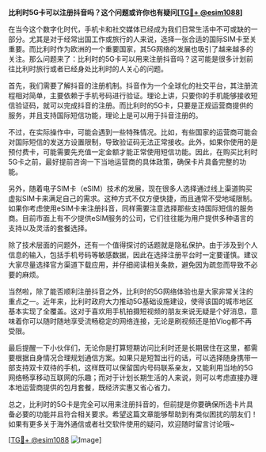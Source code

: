 **比利时5G卡可以注册抖音吗？这个问题或许你也有疑问[[TG💪+ @esim1088](https://t.me/s/esim1088)]**

在当今这个数字化时代，手机卡和社交媒体已经成为我们日常生活中不可或缺的一部分。尤其是对于经常出国工作或旅行的人来说，选择一张合适的国际SIM卡至关重要。而比利时作为欧洲的一个重要国家，其5G网络的发展也吸引了越来越多的关注。那么问题来了：比利时的5G卡可以用来注册抖音吗？这可能是很多计划前往比利时旅行或者已经身处比利时的人关心的问题。

首先，我们需要了解抖音的注册机制。抖音作为一个全球化的社交平台，其注册流程相对简单，主要依赖于手机号码进行验证。理论上讲，只要你的手机能够接收短信验证码，就可以完成抖音的注册。而比利时的5G卡，只要是正规运营商提供的服务，并且支持国际短信功能，理论上是可以用于抖音注册的。

不过，在实际操作中，可能会遇到一些特殊情况。比如，有些国家的运营商可能会对国际短信的发送方设置限制，导致验证码无法正常接收。此外，如果你使用的是预付费卡，可能需要先充值一定金额才能正常使用短信功能。因此，在购买比利时5G卡之前，最好提前咨询一下当地运营商的具体政策，确保卡片具备完整的功能。

另外，随着电子SIM卡（eSIM）技术的发展，现在很多人选择通过线上渠道购买虚拟SIM卡来满足自己的需求。这种方式不仅方便快捷，而且通常不受地域限制。如果你考虑使用eSIM卡来注册抖音，同样需要注意选择那些支持国际短信的服务商。目前市面上有不少提供eSIM服务的公司，它们往往能为用户提供多种语言的支持以及灵活的套餐选择。

除了技术层面的问题外，还有一个值得探讨的话题就是隐私保护。由于涉及到个人信息的输入，包括手机号码等敏感数据，因此在选择注册平台时一定要谨慎。建议大家尽量选择官方渠道下载应用，并仔细阅读相关条款，避免因为疏忽而导致不必要的麻烦。

当然啦，除了能否顺利注册抖音之外，比利时的5G网络体验也是大家非常关注的重点之一。近年来，比利时政府大力推动5G基础设施建设，使得该国的城市地区基本实现了全覆盖。这对于喜欢用手机拍摄短视频的朋友来说无疑是个好消息，意味着你可以随时随地享受流畅稳定的网络连接，无论是刷视频还是拍Vlog都不再受限。

最后提醒一下小伙伴们，无论你是打算短期访问比利时还是长期居住在这里，都需要根据自身情况合理规划通信方案。如果只是短暂出行的话，可以选择随身携带一部支持双卡双待的手机，这样既可以保留国内号码联系亲友，又能利用当地的5G网络畅享移动互联网的乐趣；而对于计划长期生活的人来说，则可以考虑直接办理本地运营商提供的包月套餐，既经济实惠又省心省力。

总之，比利时的5G卡是完全可以用来注册抖音的，但前提是你要确保所选卡片具备必要的功能并且符合相关要求。希望这篇文章能够帮助到有类似困扰的朋友们！如果有更多关于海外通信或者社交软件使用的疑问，欢迎随时留言讨论哦~

[[TG💪+ @esim1088](https://t.me/s/esim1088) ![Image](https://i.postimg.cc/4NQfJmqS/Snipaste-2025-05-13-00-14-12.png)]